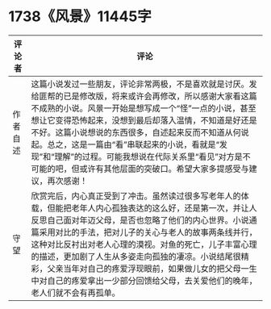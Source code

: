 # 1738《风景》11445字

评论者 | 评论 |
|---|---|
作者自述|这篇小说发过一些朋友，评论非常两极，不是喜欢就是讨厌。发给匪帮的已是修改版，将来或许会再修改，所以感谢大家看这篇不成熟的小说。风景一开始是想写成一个“怪”一点的小说，甚至想让它变得恐怖起来，没想到最后却落入温情，不知道是好还是不好。这篇小说想说的东西很多，自述起来反而不知道从何说起。总之，这是一篇由“看”串联起来的小说，看就是“发现”和“理解”的过程。可能我想说在代际关系里“看见”对方是不可能的吧，但或许有其他层面的突破口。希望大家多提感受与建议，再次感谢！
守望|欣赏完后，内心真正受到了冲击。虽然读过很多写老年人的体载，但能把老年人内心孤独表达的这么好，还是第一次，并让人反思自己面对年迈父母，是否也忽略了他们的内心世界。小说通篇采用对比的手法，把对儿子的关心与老人的故事两条线并行，这种对比反衬出对老人心理的漠视。对鱼的死亡，儿子丰富心理的描述，更加剧了人生从多姿走向孤独的凄凉。小说结尾很精彩，父亲当年对自己的疼爱浮现眼前，如果做儿女的把父母一生中对自己的疼爱拿出一少部分回馈给父母，去关爱他们的晚年，老人们就不会有再孤单。